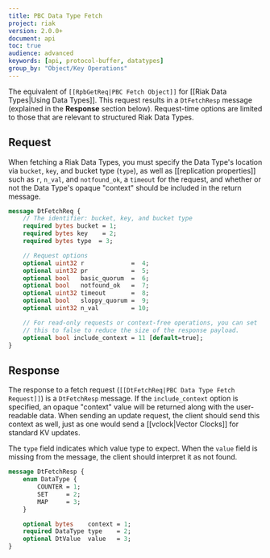 ```yaml
---
title: PBC Data Type Fetch
project: riak
version: 2.0.0+
document: api
toc: true
audience: advanced
keywords: [api, protocol-buffer, datatypes]
group_by: "Object/Key Operations"
---
```


The equivalent of `[[RpbGetReq|PBC Fetch Object]]` for [[Riak Data Types|Using Data Types]]. This request results in a `DtFetchResp` message (explained in the **Response** section below). Request-time options are limited to those that are relevant to structured Riak Data Types.

## Request

When fetching a Riak Data Types, you must specify the Data Type's location via `bucket`, `key`, and bucket type (`type`), as well as [[replication properties]] such as `r`, `n_val`, and `notfound_ok`, a `timeout` for the request, and whether or not the Data Type's opaque "context" should be included in the return message.

```protobuf
message DtFetchReq {
    // The identifier: bucket, key, and bucket type
    required bytes bucket = 1;
    required bytes key    = 2;
    required bytes type  = 3;

    // Request options
    optional uint32 r             =  4;
    optional uint32 pr            =  5;
    optional bool   basic_quorum  =  6;
    optional bool   notfound_ok   =  7;
    optional uint32 timeout       =  8;
    optional bool   sloppy_quorum =  9;
    optional uint32 n_val         = 10;

    // For read-only requests or context-free operations, you can set
    // this to false to reduce the size of the response payload.
    optional bool include_context = 11 [default=true];
}
```

## Response

The response to a fetch request (`[[DtFetchReq|PBC Data Type Fetch Request]]`) is a `DtFetchResp` message. If the `include_context` option is specified, an opaque "context" value will be returned along with the user-readable data. When sending an update request, the client should send this context as well, just as one would send a [[vclock|Vector Clocks]] for standard KV updates.

The `type` field indicates which value type to expect. When the `value` field is missing from the message, the client should interpret it as not found.

```protobuf
message DtFetchResp {
    enum DataType {
        COUNTER = 1;
        SET     = 2;
        MAP     = 3;
    }

    optional bytes    context = 1;
    required DataType type    = 2;
    optional DtValue  value   = 3;
}
```